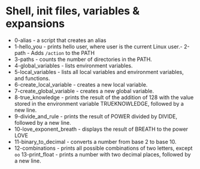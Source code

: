 # Shell, init files, variables & expansions
- 0-alias - a script that creates an alias
- 1-hello_you -  prints hello user, where user is the current Linux user.- 2-path - Adds ``` /action ``` to the PATH
- 3-paths - counts the number of directories in the PATH.
- 4-global_variables - lists environment variables.
- 5-local_variables - lists all local variables and environment variables, and functions.
- 6-create_local_variable - creates a new local variable.
- 7-create_global_variable - creates a new global variable.
- 8-true_knowledge - prints the result of the addition of 128 with the value stored in the environment variable TRUEKNOWLEDGE, followed by a new line.
- 9-divide_and_rule - prints the result of POWER divided by DIVIDE, followed by a new line.
- 10-love_exponent_breath - displays the result of BREATH to the power LOVE
- 11-binary_to_decimal - converts a number from base 2 to base 10.
- 12-combinations - prints all possible combinations of two letters, except ```oo```
13-print_float - prints a number with two decimal places, followed by a new line.
